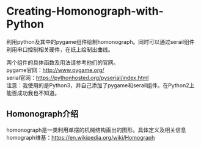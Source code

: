 # Creating-Homonograph-with-Python
利用python及其中的pygame组件绘制homonograph。同时可以通过serail组件利用串口控制相关硬件，在纸上绘制出曲线。

两个组件的具体函数及用法请参考他们的官网。  
pygame官网：http://www.pygame.org/  
serial官网：https://pythonhosted.org/pyserial/index.html  
注意：我使用的是Python3，并自己添加了pygame和serail组件。在Python2上能否成功我也不知道。

## Homonograph介绍
homonograph是一类利用单摆的机械结构画出的图形。具体定义及相关信息  
homograph维基：https://en.wikipedia.org/wiki/Homograph  

